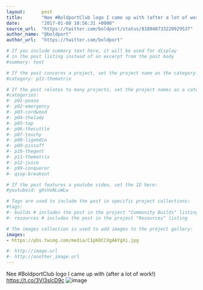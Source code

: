 ```yaml
---
layout:      post
title:       "Nee #BoldportClub logo I came up with (after a lot of work!)"
date:        "2017-01-08 10:56:31 +0000"
source_url:  "https://twitter.com/boldport/status/818048733220929537"
author_name: "@boldport"
author_url:  "https://twitter.com/boldport"

# If you include summary text here, it will be used for display
# in the post listing instead of an excerpt from the post body
#summary: text

# If the post concerns a project, set the project name as the category:
#category: p11-thematrix

# If the post relates to many projects, set the project names as a categories array:
#categories:
#- p01-pease
#- p02-emergency
#- p03-cordwood
#- p04-thelady
#- p05-tap
#- p06-thecuttle
#- p07-touchy
#- p08-ligemdio
#- p09-pissoff
#- p10-thegent
#- p11-thematrix
#- p12-juice
#- p99-conqueror
#- qsop-breakout

# If the post features a youtube video, set the ID here:
#youtubeid: gXsVeNLuWLw

# Tags are used to include the post in specific project collections:
#tags:
#- builds # includes the post in the project "Community Builds" listing
#- resources # includes the post in the project "Resources" listing

# The images collection is used to add images to the project gallery:
images:
- https://pbs.twimg.com/media/C1pK8CCXgAAYgXi.jpg

#- http://image.url
#- http://another_image.url
---
```


Nee #BoldportClub logo I came up with (after a lot of work!) https://t.co/3Vl3slcD9c
![image](https://pbs.twimg.com/media/C1pK8CCXgAAYgXi.jpg)



